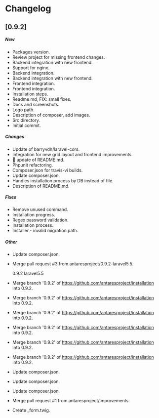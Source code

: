 # Changelog


## [0.9.2]

##### New

* Packages version. 
* Review project for missing frontend changes. 
* Backend integration with new frontend. 
* Support for nginx. 
* Backend integration. 
* Backend integration with new frontend. 
* Frontend integration. 
* Frontend integration. 
* Installation steps. 
* Readme.md, FIX: small fixes. 
* Docs and screenshots. 
* Logo path. 
* Description of composer, add images. 
* Src directory. 
* Initial commit. 

##### Changes

* Update of barryvdh/laravel-cors. 
* Integration for new grid layout and frontend improvements. 
* :book: update of README.md. 
* Phpunit refactoring. 
* Composer.json for travis-vi builds. 
* Update composer.json. 
* Handles installation process by DB instead of file. 
* Description of README.md. 

##### Fixes

* Remove unused command. 
* Installation progress. 
* Regex password validation. 
* Installation process. 
* Installer - invalid migration path. 

##### Other

* Update composer.json. 
* Merge pull request #3 from antaresproject/0.9.2-laravel5.5. 

  0.9.2 laravel5.5

* Merge branch '0.9.2' of https://github.com/antaresproject/installation into 0.9.2. 
* Merge branch '0.9.2' of https://github.com/antaresproject/installation into 0.9.2. 
* Merge branch '0.9.2' of https://github.com/antaresproject/installation into 0.9.2. 
* Merge branch '0.9.2' of https://github.com/antaresproject/installation into 0.9.2. 
* Merge branch '0.9.2' of https://github.com/antaresproject/installation into 0.9.2. 
* Merge branch '0.9.2' of https://github.com/antaresproject/installation into 0.9.2. 
* Update composer.json. 
* Update composer.json. 
* Update composer.json. 
* Merge pull request #1 from antaresproject/improvements. 
* Create _form.twig. 

